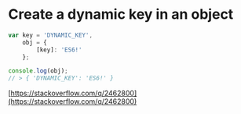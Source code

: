 # Create a dynamic key in an object

```javascript
var key = 'DYNAMIC_KEY',
    obj = {
        [key]: 'ES6!'
    };

console.log(obj);
// > { 'DYNAMIC_KEY': 'ES6!' }
```

[https://stackoverflow.com/q/2462800](https://stackoverflow.com/q/2462800)
